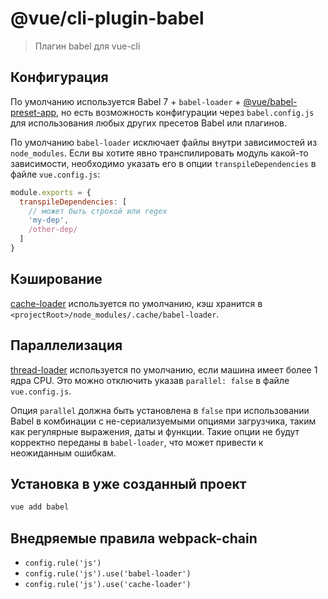 # @vue/cli-plugin-babel

> Плагин babel для vue-cli

## Конфигурация

По умолчанию используется Babel 7 + `babel-loader` + [@vue/babel-preset-app](https://github.com/vuejs/vue-cli/tree/dev/packages/%40vue/babel-preset-app), но есть возможность конфигурации через `babel.config.js` для использования любых других пресетов Babel или плагинов.

По умолчанию `babel-loader` исключает файлы внутри зависимостей из `node_modules`. Если вы хотите явно транспилировать модуль какой-то зависимости, необходимо указать его в опции `transpileDependencies` в файле `vue.config.js`:

```js
module.exports = {
  transpileDependencies: [
    // может быть строкой или regex
    'my-dep',
    /other-dep/
  ]
}
```

## Кэширование

[cache-loader](https://github.com/webpack-contrib/cache-loader) используется по умолчанию, кэш хранится в `<projectRoot>/node_modules/.cache/babel-loader`.

## Параллелизация

[thread-loader](https://github.com/webpack-contrib/thread-loader) используется по умолчанию, если машина имеет более 1 ядра CPU. Это можно отключить указав `parallel: false` в файле `vue.config.js`.

Опция `parallel` должна быть установлена в `false` при использовании Babel в комбинации с не-сериализуемыми опциями загрузчика, таким как регулярные выражения, даты и функции. Такие опции не будут корректно переданы в `babel-loader`, что может привести к неожиданным ошибкам.

## Установка в уже созданный проект

```sh
vue add babel
```

## Внедряемые правила webpack-chain

- `config.rule('js')`
- `config.rule('js').use('babel-loader')`
- `config.rule('js').use('cache-loader')`
